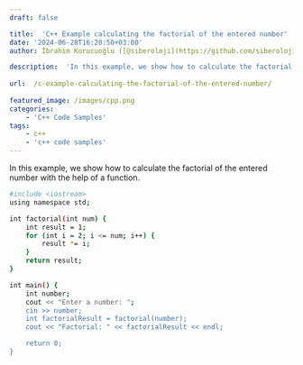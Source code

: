 ```yaml
---
draft: false

title:  'C++ Example calculating the factorial of the entered number'
date: '2024-06-28T16:20:50+03:00'
author: İbrahim Korucuoğlu ([@siberoloji](https://github.com/siberoloji))

description:  'In this example, we show how to calculate the factorial of the entered number with the help of a function.' 
 
url:  /c-example-calculating-the-factorial-of-the-entered-number/
 
featured_image: /images/cpp.png
categories:
    - 'C++ Code Samples'
tags:
    - c++
    - 'c++ code samples'
---
```



In this example, we show how to calculate the factorial of the entered number with the help of a function.


```bash
#include <iostream>
using namespace std;

int factorial(int num) {
    int result = 1;
    for (int i = 2; i <= num; i++) {
        result *= i;
    }
    return result;
}

int main() {
    int number;
    cout << "Enter a number: ";
    cin >> number;
    int factorialResult = factorial(number);
    cout << "Factorial: " << factorialResult << endl;

    return 0;
}
```
